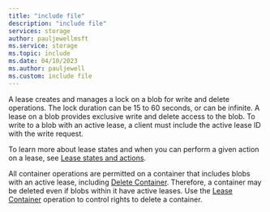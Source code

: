 ```yaml
---
title: "include file"
description: "include file"
services: storage
author: pauljewellmsft
ms.service: storage
ms.topic: include
ms.date: 04/10/2023
ms.author: pauljewell
ms.custom: include file
---
```


A lease creates and manages a lock on a blob for write and delete operations. The lock duration can be 15 to 60 seconds, or can be infinite. A lease on a blob provides exclusive write and delete access to the blob. To write to a blob with an active lease, a client must include the active lease ID with the write request.

To learn more about lease states and when you can perform a given action on a lease, see [Lease states and actions](#lease-states-and-actions).

All container operations are permitted on a container that includes blobs with an active lease, including [Delete Container](/rest/api/storageservices/delete-container). Therefore, a container may be deleted even if blobs within it have active leases. Use the [Lease Container](/rest/api/storageservices/lease-container) operation to control rights to delete a container.